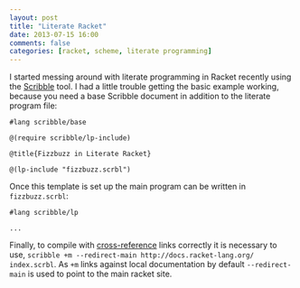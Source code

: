 ```yaml
---
layout: post
title: "Literate Racket"
date: 2013-07-15 16:00
comments: false
categories: [racket, scheme, literate programming]
---
```


I started messing around with literate programming in Racket recently using
the [Scribble](http://docs.racket-lang.org/scribble/) tool. I had a little
trouble getting the basic example working, because you need a base
Scribble document in addition to the literate program file:

```racket Base Scribble Document https://github.com/ncollins/literate-fizzbuzz/blob/gh-pages/index.scrbl index.scrbl
#lang scribble/base

@(require scribble/lp-include)

@title{Fizzbuzz in Literate Racket}

@(lp-include "fizzbuzz.scrbl")
```

Once this template is set up the main program can be written in
`fizzbuzz.scrbl`:

```racket Main Program https://github.com/ncollins/literate-fizzbuzz/blob/gh-pages/fizzbuzz.scrbl fizzbuzz.scrbl
#lang scribble/lp

...
```

Finally, to compile with
[cross-reference](http://docs.racket-lang.org/scribble/running.html#%28part._xref-flags%29)
links correctly it is necessary to use, 
`scribble +m --redirect-main http://docs.racket-lang.org/ index.scrbl`.
As `+m` links against local documentation by default `--redirect-main` is
used to point to the main racket site.
